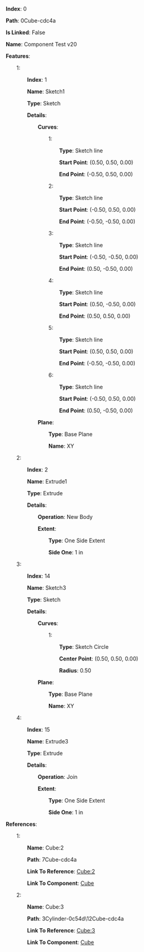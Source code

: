 **Index**: 0

**Path**: 0Cube-cdc4a

**Is Linked**: False

**Name**: Component Test v20

**Features**:

&emsp;&emsp;1:

&emsp;&emsp;&emsp;&emsp;**Index**: 1

&emsp;&emsp;&emsp;&emsp;**Name**: Sketch1

&emsp;&emsp;&emsp;&emsp;**Type**: Sketch

&emsp;&emsp;&emsp;&emsp;**Details**:

&emsp;&emsp;&emsp;&emsp;&emsp;&emsp;**Curves**:

&emsp;&emsp;&emsp;&emsp;&emsp;&emsp;&emsp;&emsp;1:

&emsp;&emsp;&emsp;&emsp;&emsp;&emsp;&emsp;&emsp;&emsp;&emsp;**Type**: Sketch line

&emsp;&emsp;&emsp;&emsp;&emsp;&emsp;&emsp;&emsp;&emsp;&emsp;**Start Point**: (0.50, 0.50, 0.00)

&emsp;&emsp;&emsp;&emsp;&emsp;&emsp;&emsp;&emsp;&emsp;&emsp;**End Point**: (-0.50, 0.50, 0.00)

&emsp;&emsp;&emsp;&emsp;&emsp;&emsp;&emsp;&emsp;2:

&emsp;&emsp;&emsp;&emsp;&emsp;&emsp;&emsp;&emsp;&emsp;&emsp;**Type**: Sketch line

&emsp;&emsp;&emsp;&emsp;&emsp;&emsp;&emsp;&emsp;&emsp;&emsp;**Start Point**: (-0.50, 0.50, 0.00)

&emsp;&emsp;&emsp;&emsp;&emsp;&emsp;&emsp;&emsp;&emsp;&emsp;**End Point**: (-0.50, -0.50, 0.00)

&emsp;&emsp;&emsp;&emsp;&emsp;&emsp;&emsp;&emsp;3:

&emsp;&emsp;&emsp;&emsp;&emsp;&emsp;&emsp;&emsp;&emsp;&emsp;**Type**: Sketch line

&emsp;&emsp;&emsp;&emsp;&emsp;&emsp;&emsp;&emsp;&emsp;&emsp;**Start Point**: (-0.50, -0.50, 0.00)

&emsp;&emsp;&emsp;&emsp;&emsp;&emsp;&emsp;&emsp;&emsp;&emsp;**End Point**: (0.50, -0.50, 0.00)

&emsp;&emsp;&emsp;&emsp;&emsp;&emsp;&emsp;&emsp;4:

&emsp;&emsp;&emsp;&emsp;&emsp;&emsp;&emsp;&emsp;&emsp;&emsp;**Type**: Sketch line

&emsp;&emsp;&emsp;&emsp;&emsp;&emsp;&emsp;&emsp;&emsp;&emsp;**Start Point**: (0.50, -0.50, 0.00)

&emsp;&emsp;&emsp;&emsp;&emsp;&emsp;&emsp;&emsp;&emsp;&emsp;**End Point**: (0.50, 0.50, 0.00)

&emsp;&emsp;&emsp;&emsp;&emsp;&emsp;&emsp;&emsp;5:

&emsp;&emsp;&emsp;&emsp;&emsp;&emsp;&emsp;&emsp;&emsp;&emsp;**Type**: Sketch line

&emsp;&emsp;&emsp;&emsp;&emsp;&emsp;&emsp;&emsp;&emsp;&emsp;**Start Point**: (0.50, 0.50, 0.00)

&emsp;&emsp;&emsp;&emsp;&emsp;&emsp;&emsp;&emsp;&emsp;&emsp;**End Point**: (-0.50, -0.50, 0.00)

&emsp;&emsp;&emsp;&emsp;&emsp;&emsp;&emsp;&emsp;6:

&emsp;&emsp;&emsp;&emsp;&emsp;&emsp;&emsp;&emsp;&emsp;&emsp;**Type**: Sketch line

&emsp;&emsp;&emsp;&emsp;&emsp;&emsp;&emsp;&emsp;&emsp;&emsp;**Start Point**: (-0.50, 0.50, 0.00)

&emsp;&emsp;&emsp;&emsp;&emsp;&emsp;&emsp;&emsp;&emsp;&emsp;**End Point**: (0.50, -0.50, 0.00)

&emsp;&emsp;&emsp;&emsp;&emsp;&emsp;**Plane**:

&emsp;&emsp;&emsp;&emsp;&emsp;&emsp;&emsp;&emsp;**Type**: Base Plane

&emsp;&emsp;&emsp;&emsp;&emsp;&emsp;&emsp;&emsp;**Name**: XY

&emsp;&emsp;2:

&emsp;&emsp;&emsp;&emsp;**Index**: 2

&emsp;&emsp;&emsp;&emsp;**Name**: Extrude1

&emsp;&emsp;&emsp;&emsp;**Type**: Extrude

&emsp;&emsp;&emsp;&emsp;**Details**:

&emsp;&emsp;&emsp;&emsp;&emsp;&emsp;**Operation**: New Body

&emsp;&emsp;&emsp;&emsp;&emsp;&emsp;**Extent**:

&emsp;&emsp;&emsp;&emsp;&emsp;&emsp;&emsp;&emsp;**Type**: One Side Extent

&emsp;&emsp;&emsp;&emsp;&emsp;&emsp;&emsp;&emsp;**Side One**: 1 in

&emsp;&emsp;3:

&emsp;&emsp;&emsp;&emsp;**Index**: 14

&emsp;&emsp;&emsp;&emsp;**Name**: Sketch3

&emsp;&emsp;&emsp;&emsp;**Type**: Sketch

&emsp;&emsp;&emsp;&emsp;**Details**:

&emsp;&emsp;&emsp;&emsp;&emsp;&emsp;**Curves**:

&emsp;&emsp;&emsp;&emsp;&emsp;&emsp;&emsp;&emsp;1:

&emsp;&emsp;&emsp;&emsp;&emsp;&emsp;&emsp;&emsp;&emsp;&emsp;**Type**: Sketch Circle

&emsp;&emsp;&emsp;&emsp;&emsp;&emsp;&emsp;&emsp;&emsp;&emsp;**Center Point**: (0.50, 0.50, 0.00)

&emsp;&emsp;&emsp;&emsp;&emsp;&emsp;&emsp;&emsp;&emsp;&emsp;**Radius**: 0.50

&emsp;&emsp;&emsp;&emsp;&emsp;&emsp;**Plane**:

&emsp;&emsp;&emsp;&emsp;&emsp;&emsp;&emsp;&emsp;**Type**: Base Plane

&emsp;&emsp;&emsp;&emsp;&emsp;&emsp;&emsp;&emsp;**Name**: XY

&emsp;&emsp;4:

&emsp;&emsp;&emsp;&emsp;**Index**: 15

&emsp;&emsp;&emsp;&emsp;**Name**: Extrude3

&emsp;&emsp;&emsp;&emsp;**Type**: Extrude

&emsp;&emsp;&emsp;&emsp;**Details**:

&emsp;&emsp;&emsp;&emsp;&emsp;&emsp;**Operation**: Join

&emsp;&emsp;&emsp;&emsp;&emsp;&emsp;**Extent**:

&emsp;&emsp;&emsp;&emsp;&emsp;&emsp;&emsp;&emsp;**Type**: One Side Extent

&emsp;&emsp;&emsp;&emsp;&emsp;&emsp;&emsp;&emsp;**Side One**: 1 in

**References**:

&emsp;&emsp;1:

&emsp;&emsp;&emsp;&emsp;**Name**: Cube:2

&emsp;&emsp;&emsp;&emsp;**Path**: 7Cube-cdc4a

&emsp;&emsp;&emsp;&emsp;**Link To Reference**: [Cube:2](/data_test/7Cube-cdc4a/timeline.md)

&emsp;&emsp;&emsp;&emsp;**Link To Component**: [Cube](/data_test/0Cube-cdc4a/timeline.md)

&emsp;&emsp;2:

&emsp;&emsp;&emsp;&emsp;**Name**: Cube:3

&emsp;&emsp;&emsp;&emsp;**Path**: 3Cylinder-0c54d\12Cube-cdc4a

&emsp;&emsp;&emsp;&emsp;**Link To Reference**: [Cube:3](/data_test/3Cylinder-0c54d/12Cube-cdc4a/timeline.md)

&emsp;&emsp;&emsp;&emsp;**Link To Component**: [Cube](/data_test/0Cube-cdc4a/timeline.md)

